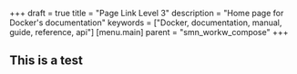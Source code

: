 +++
draft = true
title = "Page Link Level 3"
description = "Home page for Docker's documentation"
keywords = ["Docker, documentation, manual, guide, reference, api"]
[menu.main]
	parent = "smn_workw_compose"
+++


## This is a test